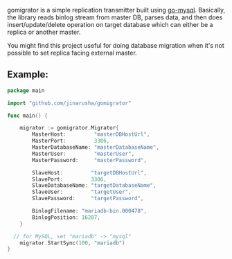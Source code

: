 gomigrator is a simple replication transmitter built using [go-mysql](https://github.com/siddontang/go-mysql).
Basically, the library reads binlog stream from master DB, parses data, and then does insert/update/delete operation on target database which can either be a replica or another master.

You might find this project useful for doing database migration when it's not possible to set replica facing external master.

## Example:
```go
package main

import "github.com/jinarusha/gomigrator"

func main() {

	migrator := gomigrator.Migrator{
		MasterHost:         "masterDBHostUrl",
		MasterPort:         3306,
		MasterDatabaseName: "masterDatabaseName",
		MasterUser:         "masterUser",
		MasterPassword:     "masterPassword",

		SlaveHost:         "targetDBHostUrl",
		SlavePort:         3306,
		SlaveDatabaseName: "targetDatabaseName",
		SlaveUser:         "targetUser",
		SlavePassword:     "targetPassword",

		BinlogFilename: "mariadb-bin.000478",
		BinlogPosition: 16287,
	}

  // for MySQL, set "mariadb" -> "mysql"
	migrator.StartSync(100, "mariadb")
}
```
